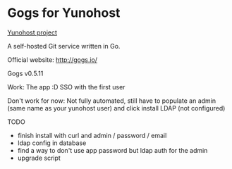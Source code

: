 Gogs for Yunohost
============

[Yunohost project](https://yunohost.org/#/)

A self-hosted Git service written in Go.

Official website: <http://gogs.io/>

Gogs v0.5.11

Work:
The app :D
SSO with the first user

Don't work for now:
Not fully automated, still have to populate an admin (same name as your yunohost user) and click install
LDAP (not configured)

TODO
 - finish install with curl and admin / password / email
 - ldap config in database
 - find a way to don't use app password but ldap auth for the admin
  - upgrade script